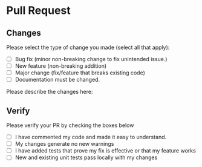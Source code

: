 # Pull Request

## Changes

Please select the type of change you made (select all that apply):

- [ ] Bug fix (minor non-breaking change to fix unintended issue.)
- [ ] New feature (non-breaking addition)
- [ ] Major change (fix/feature that breaks existing code)
- [ ] Documentation must be changed.

Please describe the changes here:

## Verify

Please verify your PR by checking the boxes below

- [ ] I have commented my code and made it easy to understand.
- [ ] My changes generate no new warnings
- [ ] I have added tests that prove my fix is effective or that my feature works
- [ ] New and existing unit tests pass locally with my changes

